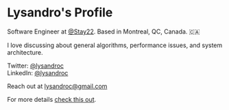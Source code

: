 # Lysandro's Profile

Software Engineer at [@Stay22](https://www.stay22.com).
Based in Montreal, QC, Canada. 🇨🇦

I love discussing about general algorithms, performance issues, and system architecture. 

Twitter: [@lysandroc](https://twitter.com/lysandrocb)  
LinkedIn: [@lysandroc](https://linkedin.com/in/lysandroc)

Reach out at [lysandroc@gmail.com](mailto:lysandroc@gmail.com)

For more details [check this out](https://lysandroc.github.io).
